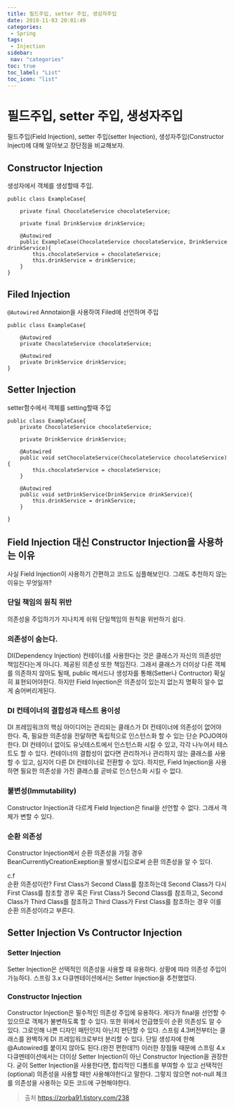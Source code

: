 ```yaml
---
title: 필드주입, setter 주입, 생성자주입
date: 2019-11-03 20:01:49
categories: 
 - Spring
tags: 
 - Injection
sidebar:
 nav: "categories"
toc: true
toc_label: "List"
toc_icon: "list"
---
```


# 필드주입, setter 주입, 생성자주입
필드주입(Field Injection), setter 주입(setter Injection), 생성자주입(Constructor Inject)에 대해 알아보고 장단점을 비교해보자.

## Constructor Injection
생성자에서 객체를 생성할때 주입.
```
public class ExampleCase{

	private final ChocolateService chocolateService;
	
	private final DrinkService drinkService;

	@Autowired
	public ExampleCase(ChocolateService chocolateService, DrinkService drinkService){
		this.chocolateService = chocolateService;
		this.drinkService = drinkService;
	}
}
```

## Filed Injection
`@Autowired` Annotaion을 사용하여 Filed에 선언하며 주입
```
public class ExampleCase{

	@Autowired
	private ChocolateService chocolateService;

	@Autowired
	private DrinkService drinkService;
}
```

## Setter Injection
setter함수에서 객체를 setting할때 주입
```
public class ExampleCase{
	private ChocolateService chocolateService;

	private DrinkService drinkService;

	@Autowired
	public void setChocolateService(ChocolateService chocolateService){
		this.chocolateService = chocolateService;
	}

	@Autowired
	public void setDrinkService(DrinkService drinkService){
		this.drinkService = drinkService;
	}

}
```

## Field Injection 대신 Constructor Injection을 사용하는 이유
사실 Field Injection이 사용하기 간편하고 코드도 심플해보인다. 그래도 추천하지 않는 이유는 무엇일까? 

### 단일 책임의 원칙 위반 
의존성을 주입하기가 지나치게 쉬워 단일책임의 원칙을 위반하기 쉽다.

### 의존성이 숨는다.
DI(Dependency Injection) 컨테이너를 사용한다는 것은 클래스가 자신의 의존성만 책임진다는게 아니다. 제공된 의존성 또한 책임진다. 그래서 클래스가 더이상 다른 객체를 의존하지 않아도 될때, public 메서드나 생성자를 통해(Setter나 Contructor) 확실히 표현되어야한다. 하지만 Field Injection은 의존성이 있는지 없는지 명확히 알수 없게 숨어버리게된다.

### DI 컨테이너의 결합성과 테스트 용이성
DI 프레임워크의 핵심 아이디어는 관리되는 클래스가 DI 컨테이너에 의존성이 없어야 한다. 즉, 필요한 의존성을 전달하면 독립적으로 인스턴스화 할 수 있는 단순 POJO여야한다. DI 컨테이너 없이도 유닛테스트에서 인스턴스화 시킬 수 있고, 각각 나누어서 테스트도 할 수 있다. 컨테이너의 결합성이 없다면 관리하거나 관리하지 않는 클래스를 사용할 수 있고, 심지어 다른 DI 컨테이너로 전환할 수 있다. 
하지만, Field Injection을 사용하면 필요한 의존성을 가진 클래스를 곧바로 인스턴스화 시킬 수 없다.

### 불변성(Immutability)
Constructor Injection과 다르게 Field Injection은 final을 선언할 수 없다. 그래서 객체가 변할 수 있다.

### 순환 의존성
Constructor Injection에서 순환 의존성을 가질 경우 BeanCurrentlyCreationExeption을 발생시킴으로써 순환 의존성을 알 수 있다.  

c.f  
순환 의존성이란? First Class가 Second Class를 참조하는데 Second Class가 다시 First Class를 참조할 경우 혹은 First Class가 Second Class를 참조하고, Second Class가 Third Class를 참조하고 Third Class가 First Class를 참조하는 경우 이를 순환 의존성이라고 부른다.

## Setter Injection Vs Contructor Injection 

### Setter Injection
Setter Injection은 선택적인 의존성을 사용할 때 유용하다. 상황에 따라 의존성 주입이 가능하다. 스프링 3.x 다큐멘테이션에서는 Setter Injection을 추천했었다.

### Constructor Injection
Constructor Injection은 필수적인 의존성 주입에 유용하다. 게다가 final을 선언할 수 있으므로 객체가 불변하도록 할 수 있다. 또한 위에서 언급했듯이 순환 의존성도 알 수 있다. 그로인해 나쁜 디자인 패턴인지 아닌지 판단할 수 있다. 
스프링 4.3버전부터는 클래스를 완벽하게 DI 프레임워크로부터 분리할 수 있다. 단일 생성자에 한해 @Autowired를 붙이지 않아도 된다.(완전 편한데?!) 이러한 장점들 때문에 스프링 4.x 다큐멘테이션에서는 더이상 Setter Injection이 아닌 Constructor Injection을 권장한다. 굳이 Setter Injection을 사용한다면, 합리적인 디폴트를 부여할 수 있고 선택적인(optional) 의존성을 사용할 때만 사용해야한다고 말한다. 그렇지 않으면 not-null 체크를 의존성을 사용하는 모든 코드에 구현해야한다.




>출처 https://zorba91.tistory.com/238